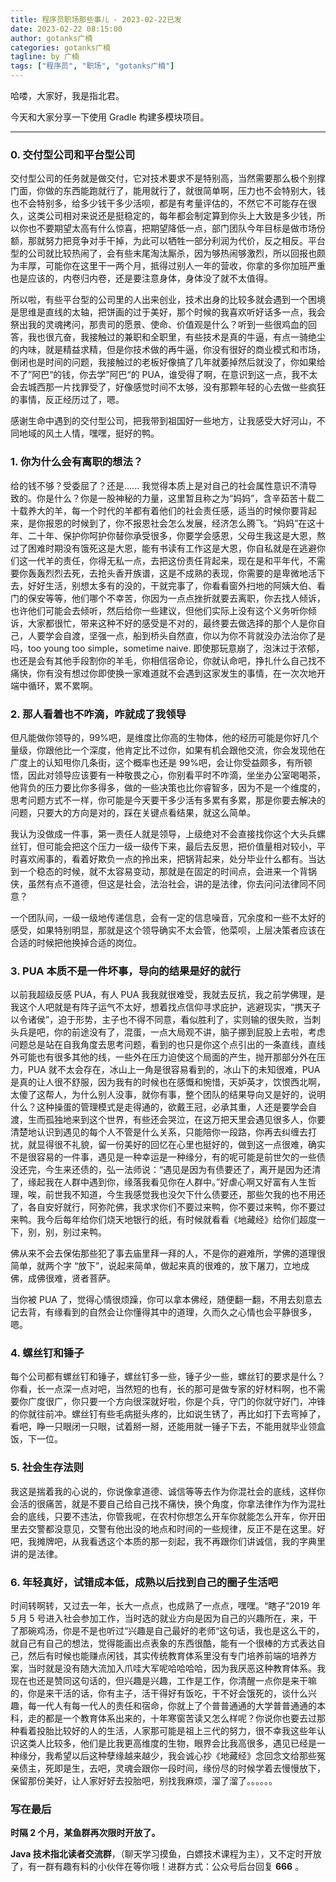 ```yaml
---
title: 程序员职场那些事儿 - 2023-02-22已发
date: 2023-02-22 08:15:00
author: gotanks广楠
categories: gotanks广楠
tagline: by 广楠
tags: ["程序员", "职场", "gotanks广楠"]
---
```


哈喽，大家好，我是指北君。

今天和大家分享一下使用 Gradle 构建多模块项目。

---

<!--more-->

### 0. 交付型公司和平台型公司

交付型公司的任务就是做交付，它对技术要求不是特别高，当然需要那么极个别撑门面，你做的东西能跑就行了，能用就行了，就很简单啊，压力也不会特别大，钱也不会特别多，给多少钱干多少活呗，都是有考量评估的，不然它不可能存在很久，这类公司相对来说还是挺稳定的，每年都会制定算到你头上大致是多少钱，所以你也不要期望太高有什么惊喜，把期望降低一点，部门团队今年目标是做市场份额，那就努力把竞争对手干掉，为此可以牺牲一部分利润为代价，反之相反。平台型的公司就比较热闹了，会有些末尾淘汰厮杀，因为够热闹够激烈，所以回报也颇为丰厚，可能你在这里干一两个月，抵得过别人一年的营收，你拿的多你加班严重也是应该的，内卷归内卷，还是要注意身体，身体没了就不太值得。

所以啦，有些平台型的公司里的人出来创业，技术出身的比较多就会遇到一个困境是思维是直线的太轴，把饼画的过于美好，那个时候的我喜欢听好话多一点，我会祭出我的灵魂拷问，那贵司的愿景、使命、价值观是什么？听到一些很鸡血的回答，我也很亢奋，我接触过的兼职和全职里，有些技术是真的牛逼，有点一骑绝尘的内味，就是精益求精，但是你技术做的再牛逼，你没有很好的商业模式和市场，倒闭也是时间的问题，我接触过的老板好像搞了几年就萎掉然后就没了，你如果给不了”阿巴“的钱，你去学”阿巴“的 PUA，谁受得了啊，在意识到这一点，我不太会去城西那一片找罪受了，好像感觉时间不太够，没有那颗年轻的心去做一些疯狂的事情，反正经历过了，嗯。

感谢生命中遇到的交付型公司，把我带到祖国好一些地方，让我感受大好河山，不同地域的风土人情，嘿嘿，挺好的鸭。

### 1. 你为什么会有离职的想法？

给的钱不够？受委屈了？还是...... 我觉得本质上是对自己的社会属性意识不清导致的。你是什么？你是一股神秘的力量，这里暂且称之为“妈妈”，含辛茹苦十载二十载养大的羊，每一个时代的羊都有着他们的社会责任感，适当的时候你要背起来，是你报恩的时候到了，你不报恩社会怎么发展，经济怎么腾飞。“妈妈”在这十年、二十年、保护你呵护你替你承受很多，你要学会感恩，父母生我这是大恩，熬过了困难时期没有饿死这是大恩，能有书读有工作这是大恩，你自私就是在逃避你们这一代羊的责任，你得无私一点，去把这份责任背起来，现在是和平年代，不需要你轰轰烈烈去死，去抢头香开族谱，这是不成熟的表现，你需要的是卑微地活下去，好好生活，别想太多有的没的，干就完事了，你看看窗外扫地的阿姨大伯、看门的保安等等，他们哪个不幸苦，你因为一点点挫折就要去离职，你去找人倾诉，也许他们可能会去倾听，然后给你一些建议，但他们实际上没有这个义务听你倾诉，大家都很忙，带来这种不好的感受是不对的，最终要去做选择的那个人是你自己，人要学会自渡，坚强一点，船到桥头自然直，你以为你不背就没办法治你了是吗，too young too simple，sometime naive. 即使那玩意崩了，泡沫过于浓郁，也还是会有其他手段割你的羊毛，你相信宿命论，你就认命吧，挣扎什么自己找不痛快，你有没有想过你即使换一家难道就不会遇到这家发生的事情，在一次次地开端中循环，累不累啊。

### 2. 那人看着也不咋滴，咋就成了我领导

但凡能做你领导的，99%吧，是维度比你高的生物体，他的经历可能是你好几个量级，你跟他比一个深度，他肯定比不过你，如果有机会跟他交流，你会发现他在广度上的认知甩你几条街，这个概率也还是 99%吧，会让你受益颇多，有所顿悟，因此对领导应该要有一种敬畏之心，你别看平时不咋滴，坐坐办公室喝喝茶，他背负的压力要比你多得多，做的一些决策也比你睿智多，因为不是一个维度的，思考问题方式不一样，你可能是今天要干多少活有多累有多累，那是你要去解决的问题，只要大的方向是对的，踩在关键点看结果，就这么简单。

我认为没做成一件事，第一责任人就是领导，上级绝对不会直接找你这个大头兵螺丝钉，但可能会把这个压力一级一级传下来，最后去反思，把价值量相对较小，平时喜欢闹事的，看着好欺负一点的拎出来，把锅背起来，处分毕业什么都有。当达到一个稳态的时候，就不太容易变动，那就是在固定的时间点，会进来一个背锅侠，虽然有点不道德，但这是社会，法治社会，讲的是法律，你去问问法律同不同意？

一个团队间，一级一级地传递信息，会有一定的信息噪音，冗余度和一些不太好的感受，如果特别明显，那就是这个领导确实不太会管，他菜呗，上层决策者应该在合适的时候把他换掉合适的岗位。

### 3. PUA 本质不是一件坏事，导向的结果是好的就行

以前我超级反感 PUA，有人 PUA 我我就很难受，我就去反抗，我之前学佛理，是我这个人吧就是有阵子运气不太好，想着找点信仰寻求庇护，逃避现实，“携天子以令诸侯”，迫于形势，主子也不得不同意，看似胜利了，实则输的很失败，当刺头兵是吧，你的前途没有了，混蛋，一点大局观不讲，脑子挪到屁股上去啦，考虑问题总是站在自我角度去思考问题，看到的也只是你这个点引出的一条直线，直线外可能也有很多其他的线，一些外在压力迫使这个局面的产生，抛开那部分外在压力，PUA 就不太会存在，冰山上一角是很容易看到的，冰山下的未知很难，PUA 是真的让人很不舒服，因为我有的时候也在感慨和惋惜，天妒英才，饮恨西北啊，太傻了这帮人，为什么别人没事，就你有事，整个团队的结果导向又是好的，说明什么？这种操蛋的管理模式是走得通的，欲戴王冠，必承其重，人还是要学会自渡，生而孤独地来到这个世界，有些还会哭泣，在这万把天里会遇见很多人，你要清楚地认识到遇见的每个人不管是什么关系，只能陪你一段路，你再去纠缠去打扰，就显得很不礼貌，留一份美好的回忆在心里也挺好的，做到这一点很难，确实不是很容易的一件事，遇见是一种幸运是一种缘分，有的呢可能是前世欠的一些债没还完，今生来还债的，弘一法师说：“遇见是因为有债要还了，离开是因为还清了，缘起我在人群中遇到你，缘落我看见你在人群中。”好虐心啊又好富有人生哲理，唉，前世我不知道，今生我感觉我也没欠下什么债要还，那些欠我的也不用还了，各自安好就行，阿弥陀佛，我求求你们不要过来鸭，你不要过来鸭，你不要过来鸭。我今后每年给你们烧天地银行的纸，有时候就看看《地藏经》给你们超度一下，别，别，别过来鸭。

佛从来不会去保佑那些犯了事去庙里拜一拜的人，不是你的避难所，学佛的道理很简单，就两个字 “放下”，说起来简单，做起来真的很难的，放下屠刀，立地成佛，成佛很难，贤者菩萨。

当你被 PUA 了，觉得心情很烦躁，你可以拿本佛经，随便翻一翻，不用去刻意去记去背，有缘看到的自然会让你懂得其中的道理，久而久之心情也会平静很多，嗯。

### 4. 螺丝钉和锤子

每个公司都有螺丝钉和锤子，螺丝钉多一些，锤子少一些，螺丝钉的要求是什么？你看，长一点深一点对吧，当然短的也有，长的那可是做专家的好材料啊，也不需要你广度很广，你只要一个方向很深就好啦，你是个兵，守门的你就守好门，冲锋的你就往前冲。螺丝钉有些毛病挺头疼的，比如说生锈了，再比如打下去弯掉了，看吧，睁一只眼闭一只眼，试着掰一掰，还能用就一锤子下去，不能用就毕业领盒饭，下一位。

### 5. 社会生存法则

我这是揣着我的心说的，你说像拿道德、诚信等等去作为你混社会的底线，这样你会活的很痛苦，就是不要自己给自己找不痛快，换个角度，你拿法律作为作为混社会的底线，只要不违法，你管我呢，在农村你想怎么开车你就能怎么开车，你开田里去交警都没意见，交警有他出没的地点和时间的一些规律，反正不是在这里。好吧，我摊牌吧，从我看透这个本质的那一刻起，我不再跟你们讲诚信，我的字典里讲的是法律。

### 6. 年轻真好，试错成本低，成熟以后找到自己的圈子生活吧

时间转啊转，又过去一年，长大一点点，也成熟了一点点，嘿嘿。“瞎子”2019 年 5 月 5 号进入社会参加工作，当时选的就业方向是因为自己的兴趣所在，来，干了那碗鸡汤，你是不是也听过“兴趣是自己最好的老师“这句话，我也是这么干的，就自己有自己的想法，觉得能画出点表象的东西很酷，能有一个很棒的方式表达自己，然后有时候也能赚点闲钱，其实传统教育体系里没有专门培养前端的培养方案，当时就是没有随大流加入爪哇大军呢哈哈哈哈，因为我厌恶这种教育体系。我现在也还是赞同这句话的，但兴趣是兴趣，工作是工作，你清醒一点你是来干嘛的，你是来干活的话，你有主子，活干得好有饭吃，干不好会饿死的，谈什么兴趣，每一代人有每一代人的责任和宿命，你就上了个普普通通的大学普普通通的本科，走的都是一个教育体系出来的，十年寒窗苦读又怎么样呢？你说你也要去过那种看着投胎比较好的人的生活，人家那可能是祖上三代的努力，很不幸我这些年认识这类人比较多，他们是比我更高维度的生物，眼界会比我高很多，遇见已经是一种缘分，我希望以后这种孽缘越来越少，我会诚心抄《地藏经》念回念文给那些冤亲债主，死即是生，去吧，灵魂会跟你一段时间，缘份尽的时候学着去慢慢放下，保留那份美好，让人家好好去投胎吧，别找我麻烦，溜了溜了。。。。。。

### 写在最后

**时隔 2 个月，某鱼群再次限时开放了。**

**Java 技术指北读者交流群**，（聊天学习摸鱼，白嫖技术课程为主），又不定时开放了，有一群有趣有料的小伙伴在等你哦！进群方式：公众号后台回复 **666** 。
